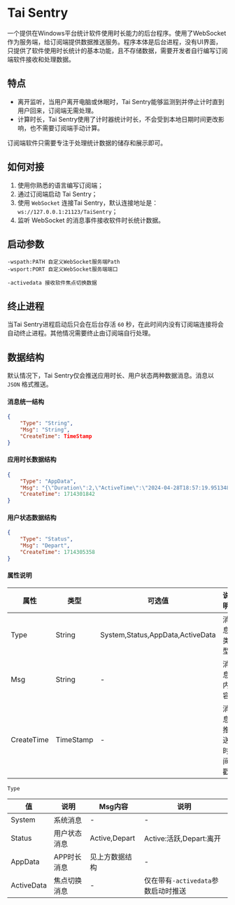 # Tai Sentry

一个提供在Windows平台统计软件使用时长能力的后台程序。使用了WebSocket作为服务端，给订阅端提供数据推送服务。程序本体是后台进程，没有UI界面，只提供了软件使用时长统计的基本功能，且不存储数据，需要开发者自行编写订阅端软件接收和处理数据。

## 特点

- 离开监听，当用户离开电脑或休眠时，Tai Sentry能够监测到并停止计时直到用户回来，订阅端无需处理。
- 计算时长，Tai Sentry使用了计时器统计时长，不会受到本地日期时间更改影响，也不需要订阅端手动计算。

订阅端软件只需要专注于处理统计数据的储存和展示即可。

## 如何对接

1. 使用你熟悉的语言编写订阅端；
2. 通过订阅端启动 Tai Sentry；
3. 使用 `WebSocket` 连接Tai Sentry，默认连接地址是： `ws://127.0.0.1:21123/TaiSentry`；
4. 监听 WebSocket 的消息事件接收软件时长统计数据。

## 启动参数

```
-wspath:PATH 自定义WebSocket服务端Path
-wsport:PORT 自定义WebSocket服务端端口

-activedata 接收软件焦点切换数据
```

## 终止进程

当Tai Sentry进程启动后只会在后台存活 `60` 秒，在此时间内没有订阅端连接将会自动终止进程。其他情况需要终止由订阅端自行处理。

## 数据结构

默认情况下，Tai Sentry仅会推送应用时长、用户状态两种数据消息。消息以 `JSON` 格式推送。

#### 消息统一结构

```JSON
{
	"Type": "String",
	"Msg": "String",
	"CreateTime": TimeStamp
}
```

#### 应用时长数据结构

```JSON
{
	"Type": "AppData",
	"Msg": "{\"Duration\":2,\"ActiveTime\":\"2024-04-28T18:57:19.9513484+08:00\",\"EndTime\":\"2024-04-28T18:57:22.4910219+08:00\",\"App\":{\"PID\":24420,\"Type\":0,\"Process\":\"Tai\",\"Description\":\"Tai\",\"ExecutablePath\":\"E:\\\\gettai\\\\tai\\\\Tai\\\\bin\\\\Debug\\\\net6.0-windows\\\\Tai.exe\"},\"Window\":{\"ClassName\":\"HwndWrapper[Tai;;34e9615b-67f2-42bb-b032-930cd92391c5]\",\"Title\":\"MainWindow\",\"Handle\":{\"value\":7737414},\"Width\":800,\"Height\":450,\"X\":1109,\"Y\":148}}",
	"CreateTime": 1714301842
}
```

#### 用户状态数据结构

```JSON
{
	"Type": "Status",
	"Msg": "Depart",
	"CreateTime": 1714305358
}
```

#### 属性说明

| 属性 | 类型 | 可选值 | 说明 |
| --- | --- | --- | --- |
| Type | String | System,Status,AppData,ActiveData | 消息类型 |
| Msg | String | - | 消息内容 |
| CreateTime | TimeStamp | - | 消息推送时间戳 |

`Type`

| 值 | 说明 | Msg内容 | 说明 |
| --- | --- | --- | --- |
| System | 系统消息 | - | - |
| Status | 用户状态消息 | Active,Depart | Active:活跃,Depart:离开|
| AppData | APP时长消息 | 见上方数据结构 | - |
| ActiveData | 焦点切换消息 | - | 仅在带有`-activedata`参数启动时推送 |
